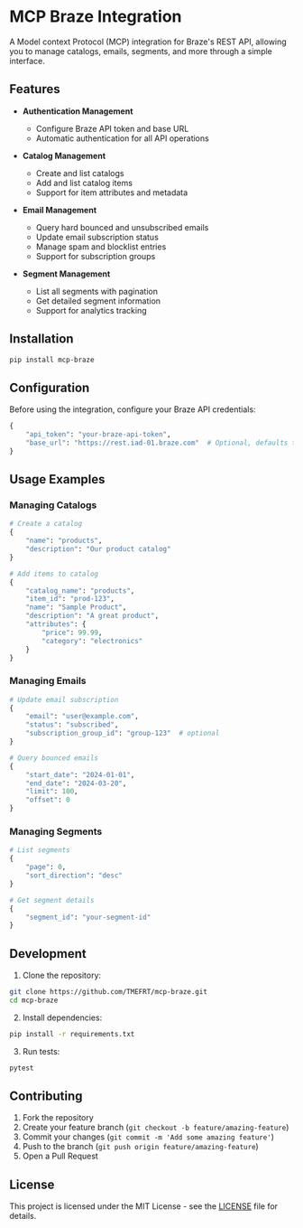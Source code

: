 # MCP Braze Integration

A Model context Protocol (MCP) integration for Braze's REST API, allowing you to manage catalogs, emails, segments, and more through a simple interface.

## Features

- **Authentication Management**
  - Configure Braze API token and base URL
  - Automatic authentication for all API operations

- **Catalog Management**
  - Create and list catalogs
  - Add and list catalog items
  - Support for item attributes and metadata

- **Email Management**
  - Query hard bounced and unsubscribed emails
  - Update email subscription status
  - Manage spam and blocklist entries
  - Support for subscription groups

- **Segment Management**
  - List all segments with pagination
  - Get detailed segment information
  - Support for analytics tracking

## Installation

```bash
pip install mcp-braze
```

## Configuration

Before using the integration, configure your Braze API credentials:

```python
{
    "api_token": "your-braze-api-token",
    "base_url": "https://rest.iad-01.braze.com"  # Optional, defaults to US-01 instance
}
```

## Usage Examples

### Managing Catalogs

```python
# Create a catalog
{
    "name": "products",
    "description": "Our product catalog"
}

# Add items to catalog
{
    "catalog_name": "products",
    "item_id": "prod-123",
    "name": "Sample Product",
    "description": "A great product",
    "attributes": {
        "price": 99.99,
        "category": "electronics"
    }
}
```

### Managing Emails

```python
# Update email subscription
{
    "email": "user@example.com",
    "status": "subscribed",
    "subscription_group_id": "group-123"  # optional
}

# Query bounced emails
{
    "start_date": "2024-01-01",
    "end_date": "2024-03-20",
    "limit": 100,
    "offset": 0
}
```

### Managing Segments

```python
# List segments
{
    "page": 0,
    "sort_direction": "desc"
}

# Get segment details
{
    "segment_id": "your-segment-id"
}
```

## Development

1. Clone the repository:
```bash
git clone https://github.com/TMEFRT/mcp-braze.git
cd mcp-braze
```

2. Install dependencies:
```bash
pip install -r requirements.txt
```

3. Run tests:
```bash
pytest
```

## Contributing

1. Fork the repository
2. Create your feature branch (`git checkout -b feature/amazing-feature`)
3. Commit your changes (`git commit -m 'Add some amazing feature'`)
4. Push to the branch (`git push origin feature/amazing-feature`)
5. Open a Pull Request

## License

This project is licensed under the MIT License - see the [LICENSE](LICENSE) file for details.
